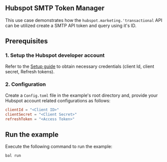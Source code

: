 ## Hubspot SMTP Token Manager

This use case demonstrates how the `hubspot.marketing.'transactional` API can be utilized create a SMTP API token and query using it's ID. 

## Prerequisites

### 1. Setup the Hubspot developer account

Refer to the [Setup guide](https://github.com/module-ballerinax-hubspot.marketing.transactional/tree/main/README.md) to obtain necessary credentials (client Id, client secret, Refresh tokens).

### 2. Configuration

Create a `Config.toml` file in the example's root directory and, provide your Hubspot account related configurations as follows:

```toml
clientId = "<Client ID>"
clientSecret = "<Client Secret>"
refreshToken = "<Access Token>"
```

## Run the example

Execute the following command to run the example:

```bash
bal run
```